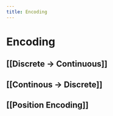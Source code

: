 ```yaml
---
title: Encoding
---
```


# Encoding

## [[Discrete -> Continuous]]

## [[Continous -> Discrete]]

## [[Position Encoding]]